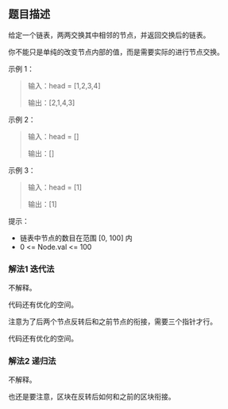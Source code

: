 ## 题目描述
给定一个链表，两两交换其中相邻的节点，并返回交换后的链表。

你不能只是单纯的改变节点内部的值，而是需要实际的进行节点交换。

示例 1：
>输入：head = [1,2,3,4]
>
>输出：[2,1,4,3]

示例 2：
>输入：head = []
>
>输出：[]

示例 3：
>输入：head = [1]
>
>输出：[1]
 

提示：
- 链表中节点的数目在范围 [0, 100] 内
- 0 <= Node.val <= 100

### 解法1 迭代法
不解释。

代码还有优化的空间。

注意为了后两个节点反转后和之前节点的衔接，需要三个指针才行。

代码还有优化的空间。

### 解法2 递归法
不解释。

也还是要注意，区块在反转后如何和之前的区块衔接。